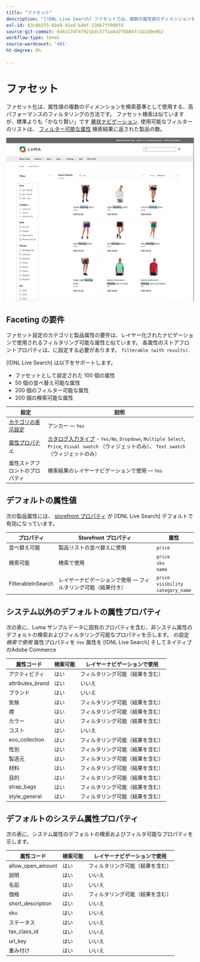 ```yaml
---
title: "ファセット"
description: "[!DNL Live Search] ファセットでは、複数の属性値のディメンションを検索条件として使用します。"
exl-id: 63c0b255-6be9-41ad-b4bf-13bb7ff098fd
source-git-commit: 6d4317df4f921bdc57faa4a7fbb86fc3a1d9e9b2
workflow-type: tm+mt
source-wordcount: '401'
ht-degree: 0%

---
```


# ファセット

ファセット化は、属性値の複数のディメンションを検索基準として使用する、高パフォーマンスのフィルタリングの方法です。 ファセット検索は似ていますが、標準よりも「かなり賢い」です [層状ナビゲーション](https://experienceleague.adobe.com/docs/commerce-admin/catalog/catalog/navigation/navigation-layered.html). 使用可能なフィルターのリストは、 [フィルター可能な属性](https://experienceleague.adobe.com/docs/commerce-admin/catalog/catalog/navigation/navigation-layered.html#filterable-attributes) 検索結果に返された製品の数。

![フィルター済みの検索結果](assets/storefront-search-results-run.png)

## Faceting の要件

ファセット設定のカテゴリと製品属性の要件は、レイヤー化されたナビゲーションで使用されるフィルタリング可能な属性と似ています。 各属性のストアフロントプロパティは、に設定する必要があります。 `filterable (with results)`.

[!DNL Live Search] は以下をサポートします。

* ファセットとして設定された 100 個の属性
* 50 個の並べ替え可能な属性
* 200 個のフィルター可能な属性
* 200 個の検索可能な属性

| 設定 | 説明 |
|--- |--- |
| [カテゴリの表示設定](https://experienceleague.adobe.com/docs/commerce-admin/catalog/categories/create/categories-display-settings.html) | アンカー — `Yes` |
| [属性プロパティ](https://experienceleague.adobe.com/docs/commerce-admin/catalog/product-attributes/create/attribute-product-create.html) | [カタログ入力タイプ](https://experienceleague.adobe.com/docs/commerce-admin/catalog/product-attributes/attributes-input-types.html) - `Yes/No`, `Dropdown`, `Multiple Select`, `Price`, `Visual swatch` （ウィジェットのみ）、 `Text swatch` （ウィジェットのみ） |
| 属性ストアフロントのプロパティ | 検索結果のレイヤーナビゲーションで使用 — `Yes` |

## デフォルトの属性値

次の製品属性には、 [storefront プロパティ](https://experienceleague.adobe.com/docs/commerce-admin/catalog/product-attributes/product-attributes.html) が [!DNL Live Search] デフォルトで有効になっています。

| プロパティ | Storefront プロパティ | 属性 |
|---|---|---|
| 並べ替え可能 | 製品リストの並べ替えに使用 | `price` |
| 検索可能 | 検索で使用 | `price` <br />`sku`<br />`name` |
| FilterableInSearch | レイヤーナビゲーションで使用 — フィルタリング可能（結果付き） | `price`<br />`visibility`<br />`category_name` |

## システム以外のデフォルトの属性プロパティ

次の表に、Luma サンプルデータに固有のプロパティを含む、非システム属性のデフォルトの検索およびフィルタリング可能なプロパティを示します。 の設定 *検索で使用* 属性プロパティを `Yes` 属性を [!DNL Live Search] そしてネイティブのAdobe Commerce

| 属性コード | 検索可能 | レイヤーナビゲーションで使用 |
|--- |--- |--- |
| アクティビティ | はい | フィルタリング可能（結果を含む） |
| attributes_brand | はい | いいえ |
| ブランド | はい | いいえ |
| 気候 | はい | フィルタリング可能（結果を含む） |
| 襟 | はい | フィルタリング可能（結果を含む） |
| カラー | はい | フィルタリング可能（結果を含む） |
| コスト | はい | いいえ |
| eco_collection | はい | フィルタリング可能（結果を含む） |
| 性別 | はい | フィルタリング可能（結果を含む） |
| 製造元 | はい | フィルタリング可能（結果を含む） |
| 材料 | はい | フィルタリング可能（結果を含む） |
| 目的 | はい | フィルタリング可能（結果を含む） |
| strap_bags | はい | フィルタリング可能（結果を含む） |
| style_general | はい | フィルタリング可能（結果を含む） |

## デフォルトのシステム属性プロパティ

次の表に、システム属性のデフォルトの検索およびフィルタ可能なプロパティを示します。

| 属性コード | 検索可能 | レイヤーナビゲーションで使用 |
|--- |--- |--- |
| allow_open_amount | はい | フィルタリング可能（結果を含む） |
| 説明 | はい | いいえ |
| 名前 | はい | いいえ |
| 価格 | はい | フィルタリング可能（結果を含む） |
| short_description | はい | いいえ |
| sku | はい | いいえ |
| ステータス | はい | いいえ |
| tax_class_id | はい | いいえ |
| url_key | はい | いいえ |
| 重み付け | はい | いいえ |
